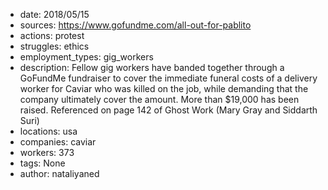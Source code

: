 - date: 2018/05/15
- sources: https://www.gofundme.com/all-out-for-pablito
- actions: protest
- struggles: ethics
- employment_types: gig_workers
- description: Fellow gig workers have banded together through a GoFundMe fundraiser to cover the immediate funeral costs of a delivery worker for Caviar who was killed on the job, while demanding that the company ultimately cover the amount. More than $19,000 has been raised. Referenced on page 142 of Ghost Work (Mary Gray and Siddarth Suri)
- locations: usa
- companies: caviar
- workers: 373
- tags: None
- author: nataliyaned

